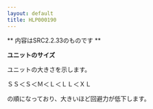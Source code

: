 ```yaml
---
layout: default
title: HLP000190
---
```

** 内容はSRC2.2.33のものです **

**ユニットのサイズ**

ユニットの大きさを示します。

ＳＳ＜Ｓ＜Ｍ＜Ｌ＜ＬＬ＜ＸＬ

の順になっており、大きいほど回避力が低下します。
